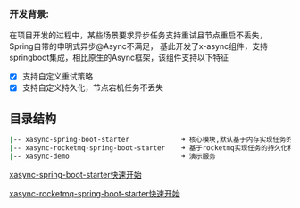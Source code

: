 ### 开发背景:
在项目开发的过程中，某些场景要求异步任务支持重试且节点重启不丢失，Spring自带的申明式异步@Async不满足，
基此开发了x-async组件，支持springboot集成，相比原生的Async框架，该组件支持以下特征

* [x] 支持自定义重试策略
* [x] 支持自定义持久化，节点宕机任务不丢失

## 目录结构
```bash
|-- xasync-spring-boot-starter             ➜ 核心模块,默认基于内存实现任务的非持久化和重试
|-- xasync-rocketmq-spring-boot-starter    ➜ 基于rocketmq实现任务的持久化和重试
|-- xasync-demo                            ➜ 演示服务
```

[xasync-spring-boot-starter快速开始](./xasync-spring-boot-starter)


[xasync-rocketmq-spring-boot-starter快速开始](./xasync-rocketmq-spring-boot-starter)